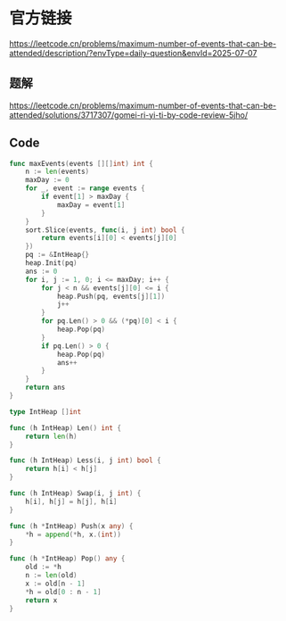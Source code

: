 # 官方链接
https://leetcode.cn/problems/maximum-number-of-events-that-can-be-attended/description/?envType=daily-question&envId=2025-07-07

## 题解
https://leetcode.cn/problems/maximum-number-of-events-that-can-be-attended/solutions/3717307/gomei-ri-yi-ti-by-code-review-5jho/

## Code
```go
func maxEvents(events [][]int) int {
	n := len(events)
	maxDay := 0
	for _, event := range events {
		if event[1] > maxDay {
			maxDay = event[1]
		}
	}
	sort.Slice(events, func(i, j int) bool {
		return events[i][0] < events[j][0]
	})
	pq := &IntHeap{}
	heap.Init(pq)
	ans := 0
	for i, j := 1, 0; i <= maxDay; i++ {
        for j < n && events[j][0] <= i {
			heap.Push(pq, events[j][1])
			j++
		}
		for pq.Len() > 0 && (*pq)[0] < i {
			heap.Pop(pq)
		}
		if pq.Len() > 0 {
			heap.Pop(pq)
			ans++
		}
	}
	return ans
}

type IntHeap []int

func (h IntHeap) Len() int { 
    return len(h) 
}

func (h IntHeap) Less(i, j int) bool { 
    return h[i] < h[j] 
}

func (h IntHeap) Swap(i, j int) { 
    h[i], h[j] = h[j], h[i] 
}

func (h *IntHeap) Push(x any) { 
    *h = append(*h, x.(int)) 
}

func (h *IntHeap) Pop() any {
	old := *h
	n := len(old)
	x := old[n - 1]
	*h = old[0 : n - 1]
	return x
}
```